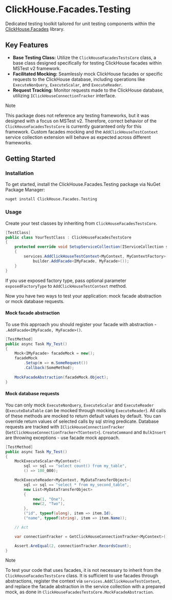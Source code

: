 # ClickHouse.Facades.Testing
Dedicated testing toolkit tailored for unit testing components within the [ClickHouse.Facades](https://github.com/MikeAmputer/ClickHouse.Facades) library.

## Key Features
- **Base Testing Class:** Utilize the `ClickHouseFacadesTestsCore` class,
  a base class designed specifically for testing ClickHouse facades within MSTest v2 framework.
- **Facilitated Mocking:** Seamlessly mock ClickHouse facades
  or specific requests to the ClickHouse database,
  including operations like `ExecuteNonQuery`, `ExecuteScalar`, and `ExecuteReader`.
- **Request Tracking:** Monitor requests made to the ClickHouse database, utilizing `IClickHouseConnectionTracker` interface.

> [!NOTE]
> This package does not reference any testing frameworks, but it was designed with a focus on MSTest v2.
Therefore, correct behavior of the `ClickHouseFacadesTestsCore` is currently guaranteed only for this framework.
Custom facades mocking and the `AddClickHouseTestContext` service collection extension will behave as expected across different frameworks.

## Getting Started
### Installation
To get started, install the ClickHouse.Facades.Testing package via NuGet Package Manager:
```
nuget install ClickHouse.Facades.Testing
```
### Usage
Create your test classes by inheriting from `ClickHouseFacadesTestsCore`.
```csharp
[TestClass]
public class YourTestClass : ClickHouseFacadesTestsCore
{
    protected override void SetupServiceCollection(IServiceCollection services)
    {
        services.AddClickHouseTestContext<MyContext, MyContextFactory>(builder =>
            builder.AddFacade<IMyFacade, MyFacade>());
    }
}
```
If you use exposed factory type, pass optional parameter `exposedFactoryType` to `AddClickHouseTestContext` method.

Now you have two ways to test your application: mock facade abstraction or mock database requests.
#### Mock facade abstraction
To use this approach you should register your facade with abstraction - `.AddFacade<IMyFacade, MyFacade>()`.
```csharp
[TestMethod]
public async Task My_Test()
{
    Mock<IMyFacade> facadeMock = new();
    facadeMock
        .Setup(m => m.SomeRequest())
        .Callback(SomeMethod);
		
    MockFacadeAbstraction(facadeMock.Object);
}
```
#### Mock database requests
You can only mock `ExecuteNonQuery`, `ExecuteScalar` and `ExecuteReader` (`ExecuteDataTable` can be mocked through mocking `ExecuteReader`).
All calls of these methods are mocked to return default values by default.
You can override return values of selected calls by sql string predicate.
Database requests are tracked with `IClickHouseConnectionTracker` (`GetClickHouseConnectionTracker<TContext>`).
`CreateCommand` and `BulkInsert` are throwing exceptions - use facade mock approach.
```csharp
[TestMethod]
public async Task My_Test()
{
    MockExecuteScalar<MyContext>(
        sql => sql == "select count() from my_table",
        () => 100_000);

    MockExecuteReader<MyContext, MyDataTransferObject>(
        sql => sql == "select * from my_second_table",
        new List<MyDataTransferObject>
        {
            new(1, "One"),
            new(2, "Two"),
        },
        ("id", typeof(ulong), item => item.Id),
        ("name", typeof(string), item => item.Name));

    // Act

    var connectionTracker = GetClickHouseConnectionTracker<MyContext>();

    Assert.AreEqual(2, connectionTracker.RecordsCount);
}
```

> [!NOTE]
> To test your code that uses facades, it is not necessary to inherit from the `ClickHouseFacadesTestsCore` class. It is sufficient to use facades through abstractions, register the context via `services.AddClickHouseTestContext`, and replace the facade abstraction in the service collection with a prepared mock, as done in `ClickHouseFacadesTestsCore.MockFacadeAbstraction`.
